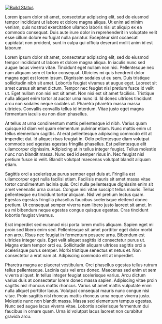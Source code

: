 [![Build Status](https://travis-ci.com/arambro/workshop.svg?branch=master)](https://travis-ci.com/arambro/workshop)

Lorem ipsum dolor sit amet, consectetur adipiscing elit, sed do eiusmod tempor incididunt ut labore et dolore magna aliqua. Ut enim ad minim veniam, quis nostrud exercitation ullamco laboris nisi ut aliquip ex ea commodo consequat. Duis aute irure dolor in reprehenderit in voluptate velit esse cillum dolore eu fugiat nulla pariatur. Excepteur sint occaecat cupidatat non proident, sunt in culpa qui officia deserunt mollit anim id est laborum.

Lorem ipsum dolor sit amet, consectetur adipiscing elit, sed do eiusmod tempor incididunt ut labore et dolore magna aliqua. In iaculis nunc sed augue lacus viverra vitae. Tincidunt eget nullam non nisi. Pellentesque nec nam aliquam sem et tortor consequat. Ultricies mi quis hendrerit dolor magna eget est lorem ipsum. Dignissim sodales ut eu sem. Duis tristique sollicitudin nibh sit amet. Lobortis feugiat vivamus at augue eget. Laoreet sit amet cursus sit amet dictum. Tempor nec feugiat nisl pretium fusce id velit ut. Eget nullam non nisi est sit amet. Non nisi est sit amet facilisis. Tristique nulla aliquet enim tortor at auctor urna nunc id. Id donec ultrices tincidunt arcu non sodales neque sodales ut. Pharetra pharetra massa massa ultricies. Convallis convallis tellus id interdum. Vitae justo eget magna fermentum iaculis eu non diam phasellus.

At tellus at urna condimentum mattis pellentesque id nibh. Varius quam quisque id diam vel quam elementum pulvinar etiam. Nunc mattis enim ut tellus elementum sagittis. At erat pellentesque adipiscing commodo elit at imperdiet dui. Id aliquet risus feugiat in. Odio pellentesque diam volutpat commodo sed egestas egestas fringilla phasellus. Est pellentesque elit ullamcorper dignissim. Adipiscing at in tellus integer feugiat. Tellus molestie nunc non blandit massa. Nunc sed id semper risus in. Nec feugiat nisl pretium fusce id velit. Blandit volutpat maecenas volutpat blandit aliquam etiam.

Sagittis orci a scelerisque purus semper eget duis at. Fringilla est ullamcorper eget nulla facilisi etiam. Facilisis mauris sit amet massa vitae tortor condimentum lacinia quis. Orci nulla pellentesque dignissim enim sit amet venenatis urna cursus. Congue nisi vitae suscipit tellus mauris. Tellus pellentesque eu tincidunt tortor aliquam. Nisl vel pretium lectus quam. Egestas egestas fringilla phasellus faucibus scelerisque eleifend donec pretium. Ut consequat semper viverra nam libero justo laoreet sit amet. In eu mi bibendum neque egestas congue quisque egestas. Cras tincidunt lobortis feugiat vivamus.

Erat imperdiet sed euismod nisi porta lorem mollis aliquam. Sapien eget mi proin sed libero enim sed. Pellentesque sit amet porttitor eget dolor morbi non arcu. Risus nec feugiat in fermentum posuere urna. Bibendum est ultricies integer quis. Eget velit aliquet sagittis id consectetur purus ut. Magna etiam tempor orci eu. Sollicitudin aliquam ultrices sagittis orci a scelerisque purus semper. Morbi tristique senectus et netus et. Non consectetur a erat nam at. Adipiscing commodo elit at imperdiet.

Pharetra magna ac placerat vestibulum. Orci phasellus egestas tellus rutrum tellus pellentesque. Lacinia quis vel eros donec. Maecenas sed enim ut sem viverra aliquet. In tellus integer feugiat scelerisque varius. Arcu dictum varius duis at consectetur lorem donec massa sapien. Adipiscing vitae proin sagittis nisl rhoncus mattis rhoncus. Varius sit amet mattis vulputate enim nulla aliquet porttitor lacus. Volutpat consequat mauris nunc congue nisi vitae. Proin sagittis nisl rhoncus mattis rhoncus urna neque viverra justo. Molestie nunc non blandit massa. Massa sed elementum tempus egestas. Nunc sed augue lacus viverra vitae. Lobortis scelerisque fermentum dui faucibus in ornare quam. Urna id volutpat lacus laoreet non curabitur gravida arcu.